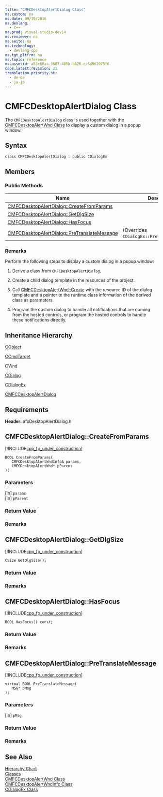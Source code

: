```yaml
---
title: "CMFCDesktopAlertDialog Class"
ms.custom: na
ms.date: 09/19/2016
ms.devlang: 
  - C++
ms.prod: visual-studio-dev14
ms.reviewer: na
ms.suite: na
ms.technology: 
  - devlang-cpp
ms.tgt_pltfrm: na
ms.topic: reference
ms.assetid: a53c60aa-9607-485b-b826-ec64962075f6
caps.latest.revision: 21
translation.priority.ht: 
  - de-de
  - ja-jp
---
```

# CMFCDesktopAlertDialog Class
The `CMFCDesktopAlertDialog` class is used together with the [CMFCDesktopAlertWnd Class](../vs140/CMFCDesktopAlertWnd-Class.md) to display a custom dialog in a popup window.  
  
## Syntax  
  
```  
class CMFCDesktopAlertDialog : public CDialogEx  
```  
  
## Members  
  
### Public Methods  
  
|Name|Description|  
|----------|-----------------|  
|[CMFCDesktopAlertDialog::CreateFromParams](#cmfcdesktopalertdialog__createfromparams)||  
|[CMFCDesktopAlertDialog::GetDlgSize](#cmfcdesktopalertdialog__getdlgsize)||  
|[CMFCDesktopAlertDialog::HasFocus](#cmfcdesktopalertdialog__hasfocus)||  
|[CMFCDesktopAlertDialog::PreTranslateMessage](#cmfcdesktopalertdialog__pretranslatemessage)|(Overrides `CDialogEx::PreTranslateMessage`.)|  
  
### Remarks  
 Perform the following steps to display a custom dialog in a popup window:  
  
1.  Derive a class from `CMFCDesktopAlertDialog`.  
  
2.  Create a child dialog template in the resources of the project.  
  
3.  Call [CMFCDesktopAlertWnd::Create](../vs140/CMFCDesktopAlertWnd-Class.md#cmfcdesktopalertwnd__create) with the resource ID of the dialog template and a pointer to the runtime class information of the derived class as parameters.  
  
4.  Program the custom dialog to handle all notifications that are coming from the hosted controls, or program the hosted controls to handle these notifications directly.  
  
## Inheritance Hierarchy  
 [CObject](../vs140/CObject-Class.md)  
  
 [CCmdTarget](../vs140/CCmdTarget-Class.md)  
  
 [CWnd](../vs140/CWnd-Class.md)  
  
 [CDialog](../vs140/CDialog-Class.md)  
  
 [CDialogEx](../vs140/CDialogEx-Class.md)  
  
 [CMFCDesktopAlertDialog](../vs140/CMFCDesktopAlertDialog-Class.md)  
  
## Requirements  
 **Header:** afxDesktopAlertDialog.h  
  
##  <a name="cmfcdesktopalertdialog__createfromparams"></a>  CMFCDesktopAlertDialog::CreateFromParams  
 [!INCLUDE[cpp_fp_under_construction](../vs140/includes/cpp_fp_under_construction_md.md)]  
  
```  
BOOL CreateFromParams(  
   CMFCDesktopAlertWndInfo& params,  
   CMFCDesktopAlertWnd* pParent  
);  
```  
  
### Parameters  
 [in] `params`  
  [in] `pParent`  
  
### Return Value  
  
### Remarks  
  
##  <a name="cmfcdesktopalertdialog__getdlgsize"></a>  CMFCDesktopAlertDialog::GetDlgSize  
 [!INCLUDE[cpp_fp_under_construction](../vs140/includes/cpp_fp_under_construction_md.md)]  
  
```  
CSize GetDlgSize();  
```  
  
### Return Value  
  
### Remarks  
  
##  <a name="cmfcdesktopalertdialog__hasfocus"></a>  CMFCDesktopAlertDialog::HasFocus  
 [!INCLUDE[cpp_fp_under_construction](../vs140/includes/cpp_fp_under_construction_md.md)]  
  
```  
BOOL HasFocus() const;  
```  
  
### Return Value  
  
### Remarks  
  
##  <a name="cmfcdesktopalertdialog__pretranslatemessage"></a>  CMFCDesktopAlertDialog::PreTranslateMessage  
 [!INCLUDE[cpp_fp_under_construction](../vs140/includes/cpp_fp_under_construction_md.md)]  
  
```  
virtual BOOL PreTranslateMessage(  
   MSG* pMsg  
);  
```  
  
### Parameters  
 [in] `pMsg`  
  
### Return Value  
  
### Remarks  
  
## See Also  
 [Hierarchy Chart](../vs140/Hierarchy-Chart.md)   
 [Classes](../vs140/MFC-Classes.md)   
 [CMFCDesktopAlertWnd Class](../vs140/CMFCDesktopAlertWnd-Class.md)   
 [CMFCDesktopAlertWndInfo Class](../vs140/CMFCDesktopAlertWndInfo-Class.md)   
 [CDialogEx Class](../vs140/CDialogEx-Class.md)